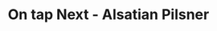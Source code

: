 ---
title: 'On tap Next - Alsatian Pilsner' # Name of beer
draft: false
summary: 'A SMaSH pilsner made with French Strisselspalt' # Description displayed below title
favicon: 'images/favicon.ico'
label: # Location of label, if one is available
OG: # Specific gravity for calculating %ABV
FG: # Specific gravity for calculating %ABV
SRM: # As srm## use whole values
IBUS: 
kegged: false # True will display beer in the taplist
weight: 3 # Use this for the tap number
---